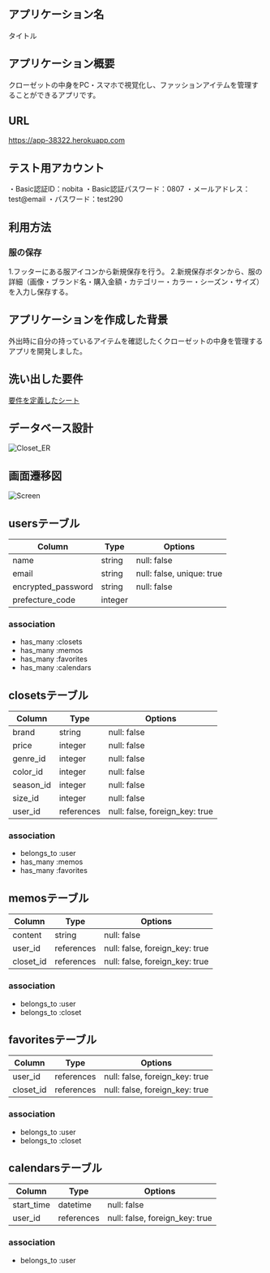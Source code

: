 ## アプリケーション名
タイトル

## アプリケーション概要
クローゼットの中身をPC・スマホで視覚化し、ファッションアイテムを管理することができるアプリです。

## URL
https://app-38322.herokuapp.com

## テスト用アカウント
・Basic認証ID：nobita
・Basic認証パスワード：0807
・メールアドレス：test@email
・パスワード：test290

## 利用方法

### 服の保存
1.フッターにある服アイコンから新規保存を行う。
2.新規保存ボタンから、服の詳細（画像・ブランド名・購入金額・カテゴリー・カラー・シーズン・サイズ）を入力し保存する。

## アプリケーションを作成した背景
外出時に自分の持っているアイテムを確認したくクローゼットの中身を管理するアプリを開発しました。

## 洗い出した要件
[要件を定義したシート](https://docs.google.com/spreadsheets/d/1qFj1h-h8T4_inN-g-0uMeaXYFrt2IoJgWKWf-TA8VkY/edit#gid=982722306)

<!-- ## 実装した機能についての画像やGIFおよびその説明 -->

<!-- ## 実装予定の機能 -->

## データベース設計
![Closet_ER](https://user-images.githubusercontent.com/109210394/187550180-6f345ecd-ad58-421b-822f-f592575d3459.png)

## 画面遷移図
![Screen](https://user-images.githubusercontent.com/109210394/188127430-1dc9e2c2-34ae-4074-a2ae-247a528dfc9c.png)

<!-- ## 開発環境 -->

<!-- ## 工夫したポイント -->

## usersテーブル

| Column            | Type    | Options                   |
| ----------------- | ------- | ------------------------- |
|name               | string  | null: false               |
|email              | string  | null: false, unique: true |
|encrypted_password | string  | null: false               |
|prefecture_code    | integer |                           |

### association
- has_many :closets
- has_many :memos
- has_many :favorites
- has_many :calendars


## closetsテーブル

| Column    | Type       | Options                        |
| --------- | ---------- | ------------------------------ |
| brand     | string     | null: false                    |
| price     | integer    | null: false                    |
| genre_id  | integer    | null: false                    |
| color_id  | integer    | null: false                    |
| season_id | integer    | null: false                    |
| size_id   | integer    | null: false                    |
| user_id   | references | null: false, foreign_key: true |

### association
- belongs_to :user
- has_many :memos
- has_many :favorites


## memosテーブル

| Column   | Type       | Options                        |
| -------- | ---------- | ------------------------------ |
|content   | string     | null: false                    |
|user_id   | references | null: false, foreign_key: true |
|closet_id | references | null: false, foreign_key: true |

### association
- belongs_to :user
- belongs_to :closet


## favoritesテーブル

| Column   | Type       | Options                        |
| -------- | ---------- | ------------------------------ |
|user_id   | references | null: false, foreign_key: true |
|closet_id | references | null: false, foreign_key: true |

### association
- belongs_to :user
- belongs_to :closet


## calendarsテーブル

| Column    | Type       | Options                        |
| --------- | ---------- | ------------------------------ |
|start_time | datetime   | null: false                    |
|user_id    | references | null: false, foreign_key: true |

### association
- belongs_to :user
